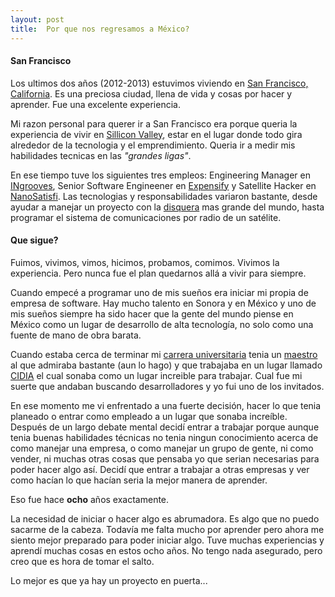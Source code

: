 ```yaml
---
layout: post
title:  Por que nos regresamos a México?
---
```

#### San Francisco

Los ultimos dos años (2012-2013) estuvimos viviendo en [San Francisco, California][sf-wiki]. Es una preciosa ciudad, llena de vida y cosas por hacer y aprender. Fue una excelente experiencia.

Mi razon personal para querer ir a San Francisco era porque queria la experiencia de vivir en [Sillicon Valley][sv-wiki], estar en el lugar donde todo gira alrededor de la tecnologia y el emprendimiento. Queria ir a medir mis habilidades tecnicas en las _"grandes ligas"_.

En ese tiempo tuve los siguientes tres empleos: Engineering Manager en [INgrooves][in-website], Senior Software Engineener en [Expensify][exp-website] y Satellite Hacker en [NanoSatisfi][ns-website]. Las tecnologias y responsabilidades variaron bastante, desde ayudar a manejar un proyecto con la [disquera][umg-website] mas grande del mundo, hasta programar el sistema de comunicaciones por radio de un satélite.

#### Que sigue?

Fuimos, vivimos, vimos, hicimos, probamos, comimos. Vivimos la experiencia. Pero nunca fue el plan quedarnos allá a vivir para siempre.

Cuando empecé a programar uno de mis sueños era iniciar mi propia de empresa de software. Hay mucho talento en Sonora y en México y uno de mis sueños siempre ha sido hacer que la gente del mundo piense en México como un lugar de desarrollo de alta tecnología, no solo como una fuente de mano de obra barata.

Cuando estaba cerca de terminar mi [carrera universitaria][uson-website] tenia un [maestro][gus-linkedin] al que admiraba bastante (aun lo hago) y que trabajaba en un lugar llamado [CIDIA][cidia-linkedin] el cual sonaba como un lugar increible para trabajar. Cual fue mi suerte que andaban buscando desarrolladores y yo fui uno de los invitados.

En ese momento me vi enfrentado a una fuerte decisión, hacer lo que tenia planeado o entrar como empleado a un lugar que sonaba increíble. Después de un largo debate mental decidí entrar a trabajar porque aunque tenia buenas habilidades técnicas no tenia ningun conocimiento acerca de como manejar una empresa, o como manejar un grupo de gente, ni como vender, ni muchas otras cosas que pensaba yo que serian necesarias para poder hacer algo así. Decidí que entrar a trabajar a otras empresas y ver como hacían lo que hacían seria la mejor manera de aprender.

Eso fue hace **ocho** años exactamente.

La necesidad de iniciar o hacer algo es abrumadora. Es algo que no puedo sacarme de la cabeza. Todavía me falta mucho por aprender pero ahora me siento mejor preparado para poder iniciar algo. Tuve muchas experiencias y aprendí muchas cosas en estos ocho años. No tengo nada asegurado, pero creo que es hora de tomar el salto.

Lo mejor es que ya hay un proyecto en puerta...

[sf-wiki]: http://en.wikipedia.org/wiki/San_Francisco
[sv-wiki]: http://en.wikipedia.org/wiki/Silicon_Valley
[in-website]: http://www.ingrooves.com
[exp-website]: http://www.expensify.com
[ns-website]: https://www.linkedin.com/company/spireglobal/
[umg-website]: http://www.universalmusic.com
[uson-website]: http://cc.uson.mx
[cidia-linkedin]: https://www.linkedin.com/company/centro-de-investigacion-y-desarrollo-de-ingenieria-avanzada-sa-de-cv-cidia-/
[gus-linkedin]: https://www.linkedin.com/in/ing-gustavo-vazquez-9436a01a/
